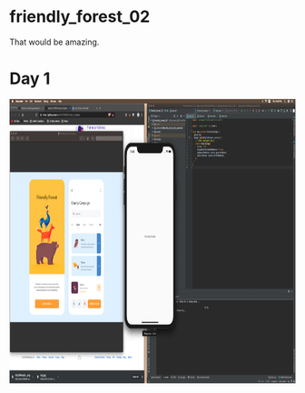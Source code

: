 # friendly_forest_02

That would be amazing.

# Day 1
<img src="process/day1.png" width="1000" height="500"> 
